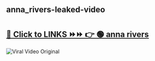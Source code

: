 
 ## anna_rivers-leaked-video 

# <h2><a href="https://clipsfans.com/anna_rivers&ref=git">🔗 Click to LINKS ⏩⏩ 👉 🟢 anna rivers </a></h2>

<a href="https://clipsfans.com/anna_rivers&ref=git" rel="nofollow" data-target="animated-image.originalLink"><img src="https://i.ibb.co.com/xMMVF88/686577567.gif" alt="Viral Video Original" style="max-width: 100%; display: inline-block;" data-target="animated-image.originalImage"></a>
